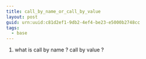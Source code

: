 ```yaml
---
title: call_by_name_or_call_by_value
layout: post
guid: urn:uuid:c81d2ef1-9db2-4ef4-be23-e5000b2748cc
tags:
  - base
---
```


1. what is call by name ? call by value ?

